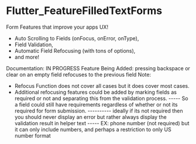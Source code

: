 # Flutter_FeatureFilledTextForms
Form Features that improve your apps UX! 
- Auto Scrolling to Fields (onFocus, onError, onType), 
- Field Validation, 
- Automatic Field Refocusing (with tons of options), 
- and more! 

Documentation: IN PROGRESS
Feature Being Added: pressing backspace or clear on an empty field refocuses to the previous field
Note: 
- Refocus Function does not cover all cases but it does cover most cases. 
- Additional refocusing features could be added by marking fields as required or not and separating this from the validation process. 
----- So a field could still have requirements regardless of whether or not its required for form submission.
---------- ideally if its not required then you should never display an error but rather always display the validation result in helper text
----- EX: phone number (not required) but it can only include numbers, and perhaps a restriction to only US number format
